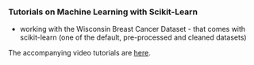 ### Tutorials on Machine Learning with Scikit-Learn

- working with the Wisconsin Breast Cancer Dataset - that comes with scikit-learn (one of the default, pre-processed and cleaned datasets)

The accompanying video tutorials are [here](https://www.youtube.com/playlist?list=PLonlF40eS6nynU5ayxghbz2QpDsUAyCVF).
